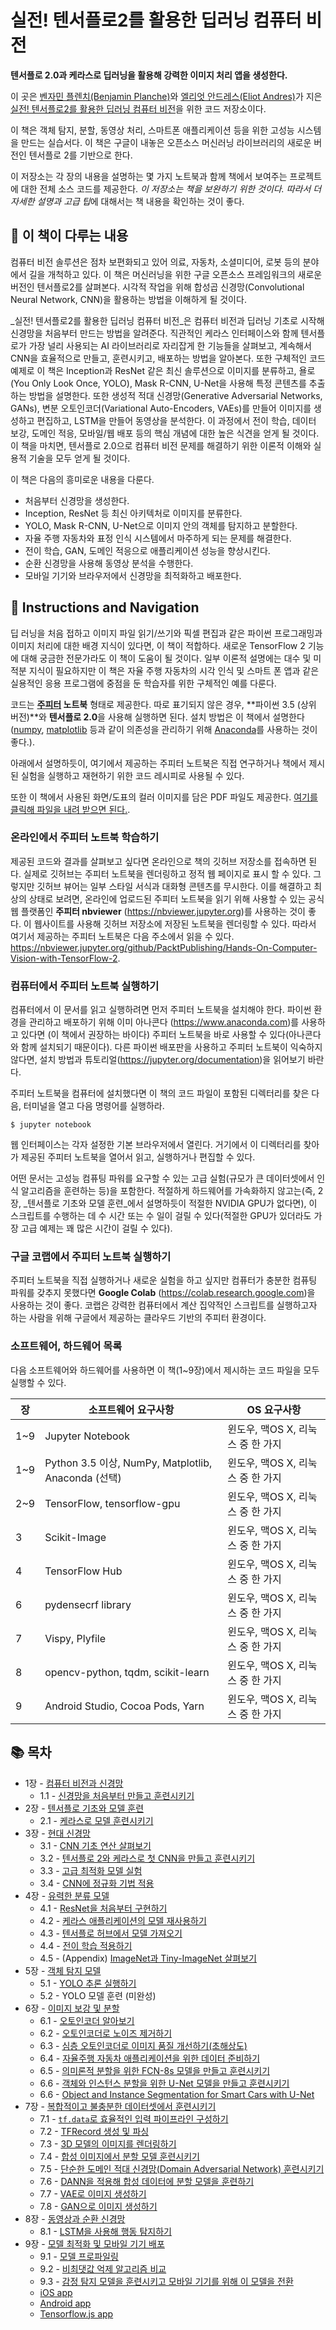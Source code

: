 # 실전! 텐서플로2를 활용한 딥러닝 컴퓨터 비전

**텐서플로 2.0과 케라스로 딥러닝을 활용해 강력한 이미지 처리 앱을 생성한다.**

이 곳은 [벤자민 플렌치(Benjamin Planche)](https://github.com/benjaminplanche)와 [엘리엇 안드레스(Eliot Andres)](https://github.com/EliotAndres)가 지은 [실전! 텐서플로2를 활용한 딥러닝 컴퓨터 비전](https://www.packtpub.com/application-development/hands-computer-vision-tensorflow-2)을 위한 코드 저장소이다.  

이 책은 객체 탐지, 분할, 동영상 처리, 스마트폰 애플리케이션 등을 위한 고성능 시스템을 만드는 실습서다. 이 책은 구글이 내놓은 오픈소스 머신러닝 라이브러리의 새로운 버전인 텐서플로 2를 기반으로 한다. 

이 저장소는 각 장의 내용을 설명하는 몇 가지 노트북과 함께 책에서 보여주는 프로젝트에 대한 전체 소스 코드를 제공한다. *이 저장소는 책을 보완하기 위한 것이다. 따라서 더 자세한 설명과 고급 팁*에 대해서는 책 내용을 확인하는 것이 좋다.  

## :mag_right: 이 책이 다루는 내용

컴퓨터 비전 솔루션은 점차 보편화되고 있어 의료, 자동차, 소셜미디어, 로봇 등의 분야에서 길을 개척하고 있다. 이 책은 머신러닝을 위한 구글 오픈소스 프레임워크의 새로운 버전인 텐서플로2를 살펴본다. 시각적 작업을 위해 합성곱 신경망(Convolutional Neural Network, CNN)을 활용하는 방법을 이해하게 될 것이다. 

_실전! 텐서플로2를 활용한 딥러닝 컴퓨터 비전_은 컴퓨터 비전과 딥러닝 기초로 시작해 신경망을 처음부터 만드는 방법을 알려준다. 직관적인 케라스 인터페이스와 함께 텐서플로가 가장 널리 사용되는 AI 라이브러리로 자리잡게 한 기능들을 살펴보고, 계속해서 CNN을 효율적으로 만들고, 훈련시키고, 배포하는 방법을 알아본다. 또한 구체적인 코드 예제로 이 책은 Inception과 ResNet 같은 최신 솔루션으로 이미지를 분류하고, 욜로(You Only Look Once, YOLO), Mask R-CNN, U-Net을 사용해 특정 콘텐츠를 추출하는 방법을 설명한다. 또한 생성적 적대 신경망(Generative Adversarial Networks, GANs), 변분 오토인코더(Variational Auto-Encoders, VAEs)를 만들어 이미지를 생성하고 편집하고, LSTM을 만들어 동영상을 분석한다. 이 과정에서 전이 학습, 데이터 보강, 도메인 적응, 모바일/웹 배포 등의 핵심 개념에 대한 높은 식견을 얻게 될 것이다. 이 책을 마치면, 텐서플로 2.0으로 컴퓨터 비전 문제를 해결하기 위한 이론적 이해와 실용적 기술을 모두 얻게 될 것이다.   

이 책은 다음의 흥미로운 내용을 다룬다.
* 처음부터 신경망을 생성한다.
* Inception, ResNet 등 최신 아키텍처로 이미지를 분류한다. 
* YOLO, Mask R-CNN, U-Net으로 이미지 안의 객체를 탐지하고 분할한다. 
* 자율 주행 자동차와 표정 인식 시스템에서 마주하게 되는 문제를 해결한다. 
* 전이 학습, GAN, 도메인 적응으로 애플리케이션 성능을 향상시킨다. 
* 순환 신경망을 사용해 동영상 분석을 수행한다. 
* 모바일 기기와 브라우저에서 신경망을 최적화하고 배포한다. 

## :wrench: Instructions and Navigation

딥 러닝을 처음 접하고 이미지 파일 읽기/쓰기와 픽셀 편집과 같은 파이썬 프로그래밍과 이미지 처리에 대한 배경 지식이 있다면, 이 책이 적합하다. 새로운 TensorFlow 2 기능에 대해 궁금한 전문가라도 이 책이 도움이 될 것이다. 일부 이론적 설명에는 대수 및 미적분 지식이 필요하지만 이 책은 자율 주행 자동차의 시각 인식 및 스마트 폰 앱과 같은 실용적인 응용 프로그램에 중점을 둔 학습자를 위한 구체적인 예를 다룬다.

코드는 **[주피터](http://jupyter.org/) 노트북** 형태로 제공한다. 따로 표기되지 않은 경우, **파이썬 3.5 (상위 버전)**와 **텐서플로 2.0**을 사용해 실행하면 된다. 설치 방법은 이 책에서 설명한다 ([numpy](http://www.numpy.org/), [matplotlib](https://matplotlib.org) 등과 같이 의존성을 관리하기 위해 [Anaconda](https://anaconda.org/)를 사용하는 것이 좋다.).

아래에서 설명하듯이, 여기에서 제공하는 주피터 노트북은 직접 연구하거나 책에서 제시된 실험을 실행하고 재현하기 위한 코드 레시피로 사용될 수 있다.

또한 이 책에서 사용된 화면/도표의 컬러 이미지를 담은 PDF 파일도 제공한다. [여기를 클릭해 파일을 내려 받으면 된다.](https://www.packtpub.com/sites/default/files/downloads/9781788830645_ColorImages.pdf).

### 온라인에서 주피터 노트북 학습하기

제공된 코드와 결과를 살펴보고 싶다면 온라인으로 책의 깃허브 저장소를 접속하면 된다. 실제로 깃허브는 주피터 노트북을 렌더링하고 정적 웹 페이지로 표시 할 수 있다.
그렇지만 깃허브 뷰어는 일부 스타일 서식과 대화형 콘텐츠를 무시한다. 이를 해결하고 최상의 상태로 보려면, 온라인에 업로드된 주피터 노트북을 읽기 위해 사용할 수 있는 공식 웹 플랫폼인 **주피터 nbviewer** (https://nbviewer.jupyter.org)를 사용하는 것이 좋다. 이 웹사이트를 사용해 깃허브 저장소에 저장된 노트북을 렌더링할 수 있다. 따라서 여기서 제공하는 주피터 노트북은 다음 주소에서 읽을 수 있다.
https://nbviewer.jupyter.org/github/PacktPublishing/Hands-On-Computer-Vision-with-TensorFlow-2.

### 컴퓨터에서 주피터 노트북 실행하기

컴퓨터에서 이 문서를 읽고 실행하려면 먼저 주피터 노트북을 설치해야 한다. 파이썬 환경을 관리하고 배포하기 위해 이미 아나콘다 (https://www.anaconda.com)를 사용하고 있다면 (이 책에서 권장하는 바이다) 주피터 노트북을 바로 사용할 수 있다(아나콘다와 함께 설치되기 때문이다). 다른 파이썬 배포판을 사용하고 주피터 노트북이 익숙하지 않다면, 설치 방법과 튜토리얼(https://jupyter.org/documentation)을 읽어보기 바란다.

주피터 노트북을 컴퓨터에 설치했다면 이 책의 코드 파일이 포함된 디렉터리를 찾은 다음, 터미널을 열고 다음 명령어를 실행하라. 

    $ jupyter notebook
    
웹 인터페이스는 각자 설정한 기본 브라우저에서 열린다. 거기에서 이 디렉터리를 찾아가 제공된 주피터 노트북을 열어서 읽고, 실행하거나 편집할 수 있다. 

어떤 문서는 고성능 컴퓨팅 파워를 요구할 수 있는 고급 실험(규모가 큰 데이터셋에서 인식 알고리즘을 훈련하는 등)을 포함한다. 적절하게 하드웨어를 가속화하지 않고는(즉, 2장, _텐서플로 기초와 모델 훈련_에서 설명하듯이 적절한 NVIDIA GPU가 없다면), 이 스크립트를 수행하는 데 수 시간 또는 수 일이 걸릴 수 있다(적절한 GPU가 있더라도 가장 고급 예제는 꽤 많은 시간이 걸릴 수 있다). 

### 구글 코랩에서 주피터 노트북 실행하기

주피터 노트북을 직접 실행하거나 새로운 실험을 하고 싶지만 컴퓨터가 충분한 컴퓨팅 파워를 갖추지 못했다면 **Google Colab** (https://colab.research.google.com)을 사용하는 것이 좋다. 코랩은 강력한 컴퓨터에서 계산 집약적인 스크립트를 실행하고자 하는 사람을 위해 구글에서 제공하는 클라우드 기반의 주피터 환경이다. 

### 소프트웨어, 하드웨어 목록 

다음 소프트웨어와 하드웨어를 사용하면 이 책(1~9장)에서 제시하는 코드 파일을 모두 실행할 수 있다. 

| 장     | 소프트웨어 요구사항                                 | OS 요구사항                       |
| ------ | --------------------------------------------------- | --------------------------------- |
| 1~9    | Jupyter Notebook                                    | 윈도우, 맥OS X, 리눅스 중 한 가지 |
| 1~9    | Python 3.5 이상, NumPy, Matplotlib, Anaconda (선택) | 윈도우, 맥OS X, 리눅스 중 한 가지 |
| 2~9    | TensorFlow, tensorflow-gpu                          | 윈도우, 맥OS X, 리눅스 중 한 가지 |
| 3      | Scikit-Image                                        | 윈도우, 맥OS X, 리눅스 중 한 가지 |
| 4      | TensorFlow Hub                                      | 윈도우, 맥OS X, 리눅스 중 한 가지 |
| 6      | pydensecrf library                                  | 윈도우, 맥OS X, 리눅스 중 한 가지 |
| 7      | Vispy, Plyfile                                      | 윈도우, 맥OS X, 리눅스 중 한 가지 |
| 8      | opencv-python, tqdm, scikit-learn                   | 윈도우, 맥OS X, 리눅스 중 한 가지 |
| 9      | Android Studio, Cocoa Pods, Yarn                    | 윈도우, 맥OS X, 리눅스 중 한 가지 |

## :books: 목차

- 1장 - [컴퓨터 비전과 신경망](/Chapter01)
    - 1.1 - [신경망을 처음부터 만들고 훈련시키기](./Chapter01/ch1_nb1_build_and_train_neural_network_from_scratch.ipynb)
- 2장 - [텐서플로 기초와 모델 훈련](/Chapter02)
    - 2.1 - [케라스로 모델 훈련시키기](./Chapter02/ch2_nb1_mnist_keras.ipynb)
- 3장 - [현대 신경망](/Chapter03)
    - 3.1 - [CNN 기초 연산 살펴보기](./Chapter03/ch3_nb1_discover_cnns_basic_ops.ipynb)
    - 3.2 - [텐서플로 2와 케라스로 첫 CNN을 만들고 훈련시키기](./Chapter03/ch3_nb2_build_and_train_first_cnn_with_tf2.ipynb)
    - 3.3 - [고급 최적화 모델 실험](./Chapter03/ch3_nb3_experiment_with_optimizers.ipynb)
    - 3.4 - [CNN에 정규화 기법 적용](./Chapter03/ch3_nb4_apply_regularization_methods_to_cnns.ipynb)
- 4장 - [유력한 분류 모델](/Chapter04)
    - 4.1 - [ResNet을 처음부터 구현하기](./Chapter04/ch4_nb1_implement_resnet_from_scratch.ipynb)
    - 4.2 - [케라스 애플리케이션의 모델 재사용하기](./Chapter04/ch4_nb2_reuse_models_from_keras_apps.ipynb)
    - 4.3 - [텐서플로 허브에서 모델 가져오기](./Chapter04/ch4_nb3_fetch_models_from_tf_hub.ipynb)
    - 4.4 - [전이 학습 적용하기](./Chapter04/ch4_nb4_apply_transfer_learning.ipynb)
    - 4.5 - (Appendix) [ImageNet과 Tiny-ImageNet 살펴보기](./Chapter04/ch4_nb5_explore_imagenet_and_its_tiny_version.ipynb)
- 5장 - [객체 탐지 모델](/Chapter05)
    - 5.1 - [YOLO 추론 실행하기](./Chapter05/ch5_nb1_yolo_inference.ipynb)
    - 5.2 - YOLO 모델 훈련 (미완성)
- 6장 - [이미지 보강 및 분할](./Chapter06)
    - 6.1 - [오토인코더 알아보기](./Chapter06/ch6_nb1_discover_autoencoders.ipynb)
    - 6.2 - [오토인코더로 노이즈 제거하기](./Chapter06/ch6_nb2_denoise_with_autoencoders.ipynb)
    - 6.3 - [심층 오토인코더로 이미지 품질 개선하기(초해상도)](./Chapter06/ch6_nb3_improve_image_quality_with_dae.ipynb)
    - 6.4 - [자율주행 자동차 애플리케이션을 위한 데이터 준비하기](./Chapter06/ch6_nb4_preparing_data_for_smart_car_apps.ipynb)
    - 6.5 - [의미론적 분할을 위한 FCN-8s 모델을 만들고 훈련시키기](./Chapter06/ch6_nb5_build_and_train_a_fcn8s_semantic_segmentation_model_for_smart_cars.ipynb)
    - 6.6 - [객체와 인스턴스 분할을 위한 U-Net 모델을 만들고 훈련시키기](./Chapter06/ch6_nb6_build_and_train_a_unet_for_urban_object_and_instance_segmentation.ipynb)
    - 6.6 - [Object and Instance Segmentation for Smart Cars with U-Net](./Chapter06/ch6_nb6_object_and_instance_segmentation_for_smart_cars_with_unet.ipynb)
- 7장 - [복합적이고 불충분한 데이터셋에서 훈련시키기](/Chapter07)
    - 7.1 - [`tf.data`로 효율적인 입력 파이프라인 구성하기](./Chapter07/ch7_nb1_set_up_efficient_input_pipelines_with_tf_data.ipynb)
    - 7.2 - [TFRecord 생성 및 파싱](./Chapter07/ch7_nb2_generate_and_parse_tfrecords.ipynb)
    - 7.3 - [3D 모델의 이미지를 렌더링하기](./Chapter07/ch7_nb3_render_images_from_3d_models.ipynb)
    - 7.4 - [합성 이미지에서 분할 모델 훈련시키기](./Chapter07/ch7_nb4_train_segmentation_model_on_synthetic_images.ipynb)
    - 7.5 - [단순한 도메인 적대 신경망(Domain Adversarial Network) 훈련시키기](./Chapter07/ch7_nb5_train_a_simple_domain_adversarial_network_(dann).ipynb)
    - 7.6 - [DANN을 적용해 합성 데이터에 분할 모델을 훈련하기](./Chapter07/ch7_nb6_apply_dann_to_train_segmentation_model_on_synthetic_data.ipynb)
    - 7.7 - [VAE로 이미지 생성하기](./Chapter07/ch7_nb7_generate_images_with_vae_models.ipynb)
    - 7.8 - [GAN으로 이미지 생성하기](./Chapter07/ch7_nb8_generate_images_with_gan_models.ipynb) 	
- 8장 - [동영상과 순환 신경망](/Chapter08)
    - 8.1 - [LSTM을 사용해 행동 탐지하기](./Chapter08/ch8_nb1_action_recognition.ipynb)
- 9장 - [모델 최적화 및 모바일 기기 배포](/Chapter09)
    - 9.1 - [모델 프로파일링](./Chapter09/ch9_nb1_profiling.ipynb)
    - 9.2 - [비최댓값 억제 알고리즘 비교](./Chapter09/ch9_nb2_nms_speed_comparison.ipynb)
    - 9.3 - [감정 탐지 모델을 훈련시키고 모바일 기기를 위해 이 모델을 전환](./Chapter09/ch9_nb3_train_model.ipynb)
    - [iOS app](./Chapter09/coreml_ios)
    - [Android app](./Chapter09/tf_lite_android)
    - [Tensorflow.js app](./Chapter09/tfjs)
